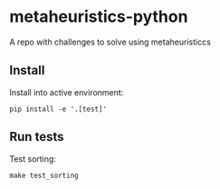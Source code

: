 # metaheuristics-python
A repo with challenges to solve using metaheuristiccs

## Install

Install into active environment:

```
pip install -e '.[test]'
```

## Run tests

Test sorting:

```
make test_sorting
```
